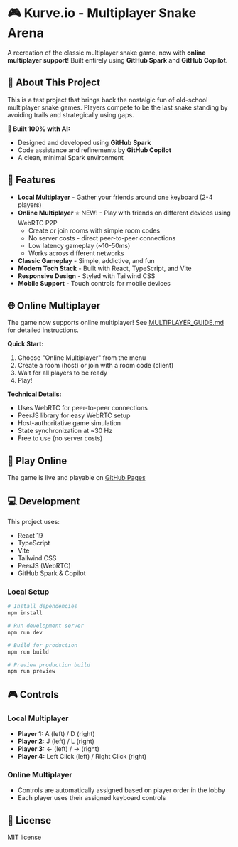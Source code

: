 # 🎮 Kurve.io - Multiplayer Snake Arena

A recreation of the classic multiplayer snake game, now with **online multiplayer support**! Built entirely using **GitHub Spark** and **GitHub Copilot**.

## 🌟 About This Project

This is a test project that brings back the nostalgic fun of old-school multiplayer snake games. Players compete to be the last snake standing by avoiding trails and strategically using gaps.

**🤖 Built 100% with AI:**
- Designed and developed using **GitHub Spark**
- Code assistance and refinements by **GitHub Copilot**
- A clean, minimal Spark environment

## 🎯 Features

- **Local Multiplayer** - Gather your friends around one keyboard (2-4 players)
- **Online Multiplayer** ⭐ NEW! - Play with friends on different devices using WebRTC P2P
  - Create or join rooms with simple room codes
  - No server costs - direct peer-to-peer connections
  - Low latency gameplay (~10-50ms)
  - Works across different networks
- **Classic Gameplay** - Simple, addictive, and fun
- **Modern Tech Stack** - Built with React, TypeScript, and Vite
- **Responsive Design** - Styled with Tailwind CSS
- **Mobile Support** - Touch controls for mobile devices

## 🌐 Online Multiplayer

The game now supports online multiplayer! See [MULTIPLAYER_GUIDE.md](MULTIPLAYER_GUIDE.md) for detailed instructions.

**Quick Start:**
1. Choose "Online Multiplayer" from the menu
2. Create a room (host) or join with a room code (client)
3. Wait for all players to be ready
4. Play!

**Technical Details:**
- Uses WebRTC for peer-to-peer connections
- PeerJS library for easy WebRTC setup
- Host-authoritative game simulation
- State synchronization at ~30 Hz
- Free to use (no server costs)

## 🚀 Play Online

The game is live and playable on [GitHub Pages](https://ervol.github.io/kurveio-multiplayer/)

## 💻 Development

This project uses:
- React 19
- TypeScript
- Vite
- Tailwind CSS
- PeerJS (WebRTC)
- GitHub Spark & Copilot

### Local Setup

```bash
# Install dependencies
npm install

# Run development server
npm run dev

# Build for production
npm run build

# Preview production build
npm run preview
```

## 🎮 Controls

### Local Multiplayer
- **Player 1:** A (left) / D (right)
- **Player 2:** J (left) / L (right)
- **Player 3:** ← (left) / → (right)
- **Player 4:** Left Click (left) / Right Click (right)

### Online Multiplayer
- Controls are automatically assigned based on player order in the lobby
- Each player uses their assigned keyboard controls

## 📝 License

MIT license
